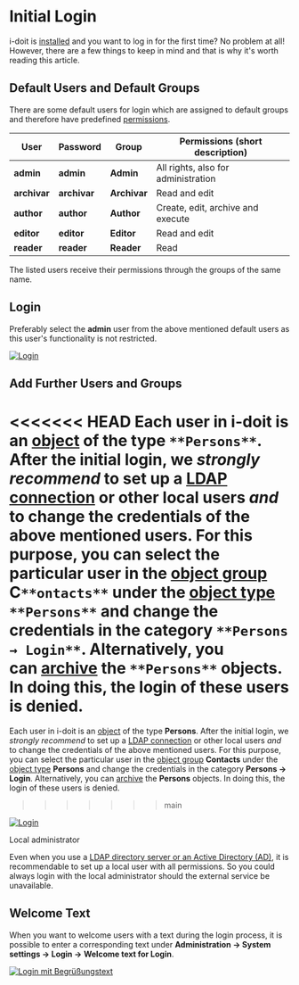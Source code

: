 # Initial Login

i-doit is [installed](../installation/index.md) and you want to log in for the first time? No problem at all! However, there are a few things to keep in mind and that is why it's worth reading this article.

Default Users and Default Groups
--------------------------------

There are some default users for login which are assigned to default groups and therefore have predefined [permissions](./../efficient-documentation/rights-management/index.md).

| User | Password | Group | Permissions (short description) |
| --- | --- | --- | --- |
| **admin** | **admin** | **Admin** | All rights, also for administration |
| **archivar** | **archivar** | **Archivar** | Read and edit |
| **author** | **author** | **Author** | Create, edit, archive and execute |
| **editor** | **editor** | **Editor** | Read and edit |
| **reader** | **reader** | **Reader** | Read |

The listed users receive their permissions through the groups of the same name.

Login
-----

Preferably select the **admin** user from the above mentioned default users as this user's functionality is not restricted.

[![Login](../assets/images/en/basics/initial-login/1-il.png)](../assets/images/en/basics/initial-login/1-il.png)

Add Further Users and Groups
----------------------------

<<<<<<< HEAD
Each user in i-doit is an [object](../../basics/structure-of-the-it-documentation.md) of the type `**Persons**`. After the initial login, we _strongly recommend_ to set up a [LDAP connection](/pages/viewpage.action?pageId=37355601) or other local users _and_ to change the credentials of the above mentioned users. For this purpose, you can select the particular user in the [object group](../../basics/structure-of-the-it-documentation.md) C`**ontacts**` under the [object type](../../basics/structure-of-the-it-documentation.md) `**Persons**` and change the credentials in the category `**Persons → Login**`. Alternatively, you can [archive](/display/en/Life+and+Documentation+Cycle) the `**Persons**` objects. In doing this, the login of these users is denied.
=======
Each user in i-doit is an [object](./structure-of-the-it-documentation.md) of the type **Persons**. After the initial login, we _strongly recommend_ to set up a [LDAP connection](../automation-and-integration/ldap-active-directory-ad/index.md) or other local users _and_ to change the credentials of the above mentioned users. For this purpose, you can select the particular user in the [object group](./structure-of-the-it-documentation.md) **Contacts** under the [object type](./structure-of-the-it-documentation.md) **Persons** and change the credentials in the category **Persons → Login**. Alternatively, you can [archive](./life-and-documentation-cycle.md) the **Persons** objects. In doing this, the login of these users is denied.
>>>>>>> main

[![Login](../assets/images/en/basics/initial-login/1-il.png)](../assets/images/en/basics/initial-login/1-il.png)

Local administrator

Even when you use a [LDAP directory server or an Active Directory (AD)](../automation-and-integration/ldap-active-directory-ad/index.md), it is recommendable to set up a local user with all permissions. So you could always login with the local administrator should the external service be unavailable.

Welcome Text
------------

When you want to welcome users with a text during the login process, it is possible to enter a corresponding text under **Administration → System settings → Login →** **Welcome text for Login**.

[![Login mit Begrüßungstext](../assets/images/en/basics/initial-login/3-il.png)](../assets/images/en/basics/initial-login/3-il.png)